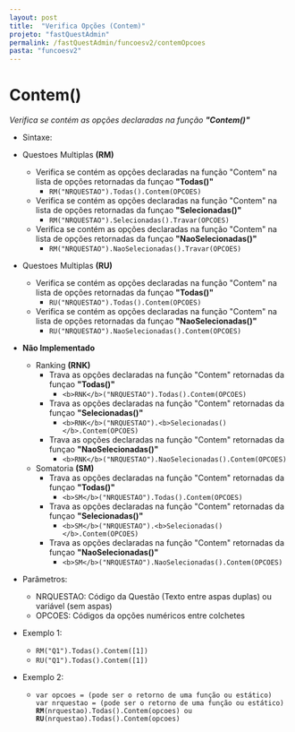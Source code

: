 ```yaml
---
layout: post
title:  "Verifica Opções (Contem)"
projeto: "fastQuestAdmin"
permalink: /fastQuestAdmin/funcoesv2/contemOpcoes
pasta: "funcoesv2"
---
```


# Contem()
*Verifica se contém as opções declaradas na função **"Contem()"***

- Sintaxe:
- Questoes Multiplas **(RM)**
  - Verifica se contém as opções declaradas na função "Contem" na lista de opções retornadas da funçao **"Todas()"**
    - `RM("NRQUESTAO").Todas().Contem(OPCOES)`
  - Verifica se contém as opções declaradas na função "Contem" na lista de opções retornadas da funçao **"Selecionadas()"**
    - `RM("NRQUESTAO").Selecionadas().Travar(OPCOES)`
  - Verifica se contém as opções declaradas na função "Contem" na lista de opções retornadas da funçao **"NaoSelecionadas()"**
    - `RM("NRQUESTAO").NaoSelecionadas().Travar(OPCOES)`
- Questoes Multiplas **(RU)**
  - Verifica se contém as opções declaradas na função "Contem" na lista de opções retornadas da funçao **"Todas()"**
    - `RU("NRQUESTAO").Todas().Contem(OPCOES)`
  - Verifica se contém as opções declaradas na função "Contem" na lista de opções retornadas da funçao **"NaoSelecionadas()"**
    - `RU("NRQUESTAO").NaoSelecionadas().Contem(OPCOES)`
- **Não Implementado**
  - Ranking **(RNK)**
    - Trava as opções declaradas na função "Contem" retornadas da funçao **"Todas()"**
      - `<b>RNK</b>("NRQUESTAO").Todas().Contem(OPCOES)`
    - Trava as opções declaradas na função "Contem" retornadas da funçao **"Selecionadas()"**
      - `<b>RNK</b>("NRQUESTAO").<b>Selecionadas()</b>.Contem(OPCOES)`
    - Trava as opções declaradas na função "Contem" retornadas da funçao **"NaoSelecionadas()"**
      - `<b>RNK</b>("NRQUESTAO").NaoSelecionadas().Contem(OPCOES)`
  - Somatoria **(SM)**
    - Trava as opções declaradas na função "Contem" retornadas da funçao **"Todas()"**
      - `<b>SM</b>("NRQUESTAO").Todas().Contem(OPCOES)`
    - Trava as opções declaradas na função "Contem" retornadas da funçao **"Selecionadas()"**
      - `<b>SM</b>("NRQUESTAO").<b>Selecionadas()</b>.Contem(OPCOES)`
    - Trava as opções declaradas na função "Contem" retornadas da funçao **"NaoSelecionadas()"**
      - `<b>SM</b>("NRQUESTAO").NaoSelecionadas().Contem(OPCOES)`

- Parâmetros:
  - NRQUESTAO: Código da Questão (Texto entre aspas duplas) ou variável (sem aspas)
  - OPCOES: Códigos da opções numéricos entre colchetes
- Exemplo 1:
  - `RM("Q1").Todas().Contem([1])`
  - `RU("Q1").Todas().Contem([1])`
- Exemplo 2:
    - <pre>
      <code>var opcoes = (pode ser o retorno de uma função ou estático)
      var nrquestao = (pode ser o retorno de uma função ou estático)
      <b>RM</b>(nrquestao).Todas().Contem(opcoes) ou <b>RU</b>(nrquestao).Todas().Contem(opcoes)</code>
      </pre>
